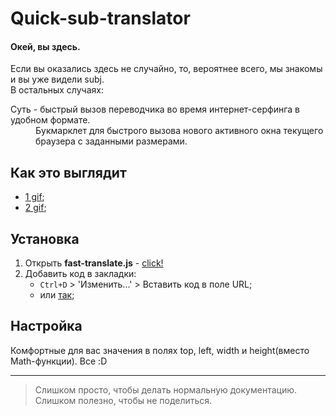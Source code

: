 # Quick-sub-translator
#### Окей, вы здесь.
Если вы оказались здесь не случайно, то, вероятнее всего, мы знакомы и вы уже видели subj.  
В остальных случаях: 
<dl>
  <dt>Cуть - быстрый вызов переводчика во время интернет-серфинга в удобном формате.</dt>
  <dd>Букмарклет для быстрого вызова нового активного окна текущего браузера с заданными размерами.</dd>
</dl>  

## Как это выглядит
*  [1 gif](https://raw.githubusercontent.com/Durkgame/Quick-sub-translator/master/JasGIf2.gif);
*  [2 gif](https://raw.githubusercontent.com/Durkgame/Quick-sub-translator/master/JasGIf4.gif);
## Установка
1. Открыть **fast-translate.js** - [click!](https://raw.githubusercontent.com/Durkgame/Quick-sub-translator/master/fast-translate.js)
2. Добавить код в закладки:
    * `Ctrl+D` > 'Изменить...' > Вставить код в поле URL;
    * или [так](https://raw.githubusercontent.com/Durkgame/Quick-sub-translator/master/JasGIf5.gif);  
    
## Настройка  
Комфортные для вас значения в полях top, left, width и height(вместо Math-функции). Все :D

---

> Слишком просто, чтобы делать нормальную документацию.  
> Слишком полезно, чтобы не поделиться.
